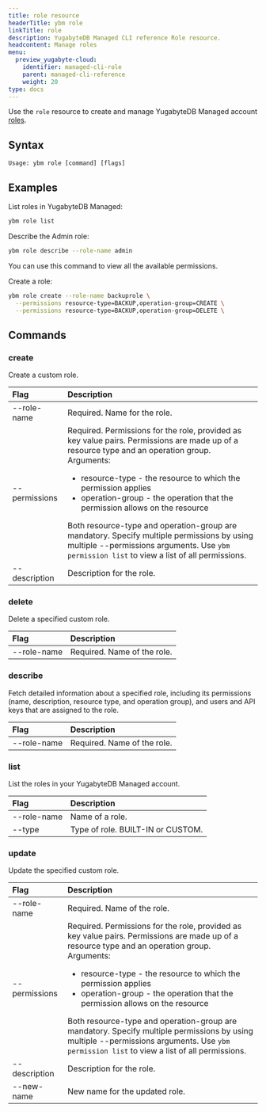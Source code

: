 ```yaml
---
title: role resource
headerTitle: ybm role
linkTitle: role
description: YugabyteDB Managed CLI reference Role resource.
headcontent: Manage roles
menu:
  preview_yugabyte-cloud:
    identifier: managed-cli-role
    parent: managed-cli-reference
    weight: 20
type: docs
---
```


Use the `role` resource to create and manage YugabyteDB Managed account [roles](../../../../cloud-admin/managed-roles/).

## Syntax

```text
Usage: ybm role [command] [flags]
```

## Examples

List roles in YugabyteDB Managed:

```sh
ybm role list
```

Describe the Admin role:

```sh
ybm role describe --role-name admin
```

You can use this command to view all the available permissions.

Create a role:

```sh
ybm role create --role-name backuprole \
  --permissions resource-type=BACKUP,operation-group=CREATE \
  --permissions resource-type=BACKUP,operation-group=DELETE \
```

## Commands

### create

Create a custom role.

| Flag | Description |
| :--- | :--- |
| --role-name | Required. Name for the role. |
| --permissions | Required. Permissions for the role, provided as key value pairs. Permissions are made up of a resource type and an operation group.<br>Arguments:<ul><li>resource-type - the resource to which the permission applies</li><li>operation-group - the operation that the permission allows on the resource</li></ul>Both resource-type and operation-group are mandatory. Specify multiple permissions by using multiple --permissions arguments. Use `ybm permission list` to view a list of all permissions. |
| --description | Description for the role. |

### delete

Delete a specified custom role.

| Flag | Description |
| :--- | :--- |
| --role-name | Required. Name of the role. |

### describe

Fetch detailed information about a specified role, including its permissions (name, description, resource type, and operation group), and users and API keys that are assigned to the role.

| Flag | Description |
| :--- | :--- |
| --role-name | Required. Name of the role. |

### list

List the roles in your YugabyteDB Managed account.

| Flag | Description |
| :--- | :--- |
| --role-name | Name of a role. |
| --type | Type of role. BUILT-IN or CUSTOM. |

### update

Update the specified custom role.

| Flag | Description |
| :--- | :--- |
| --role-name | Required. Name of the role. |
| --permissions | Required. Permissions for the role, provided as key value pairs. Permissions are made up of a resource type and an operation group.<br>Arguments:<ul><li>resource-type - the resource to which the permission applies</li><li>operation-group - the operation that the permission allows on the resource</li></ul>Both resource-type and operation-group are mandatory. Specify multiple permissions by using multiple --permissions arguments. Use `ybm permission list` to view a list of all permissions. |
| --description | Description for the role. |
| --new-name | New name for the updated role. |
